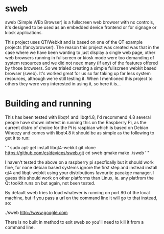 sweb
====

sweb (Simple WEb Browser) is a fullscreen web browser with no controls, it's designed to be used as an embedded device frontend or for signage or kiosk applications.

This project uses QT/Webkit and is based on one of the QT example projects (fancybrowser). The reason this project was created was that in the case where we have been wanting to just display a single web page, other web browsers running in fullscreen or kiosk mode were too demanding of system resources and we did not need many (if any) of the features offered by those browsers. So we trialed creating a simple fullscreen webkit based browser (sweb). It's worked great for us so far taking up far less system resources, although we're still testing it. When I mentioned this project to others they were very interested in using it, so here it is...

Building and running
====================

This has been tested with libqt4 and libqt4.8, I'd recommend 4.8 several people have shown interest in running this on the Raspberry Pi, as the current distro of choice for the Pi is raspbian which is based on Debian Wheezy and comes with libqt4.8 it should be as simple as the following to get it to run:

'''
  sudo apt-get install libqt4-webkit
  git clone https://github.com/csldevices/sweb.git
  cd sweb
  qmake
  make
  ./sweb
'''

I haven't tested the above on a raspberry pi specfically but it should work fine, for none debian based systems ignore the first step and instead install qt4 and libqt-webkit using your distributions favourite pacakge manager. I guess this should work on other platforms than Linux, ie. any platfrom the Qt toolkit runs on but again, not been tested.

By default sweb tries to load whatever is running on port 80 of the local machine, but if you pass a url on the command line it will go to that instead, so:

  ./sweb http://www.google.com

There is no built in method to exit sweb so you'll need to kill it from a command line.

